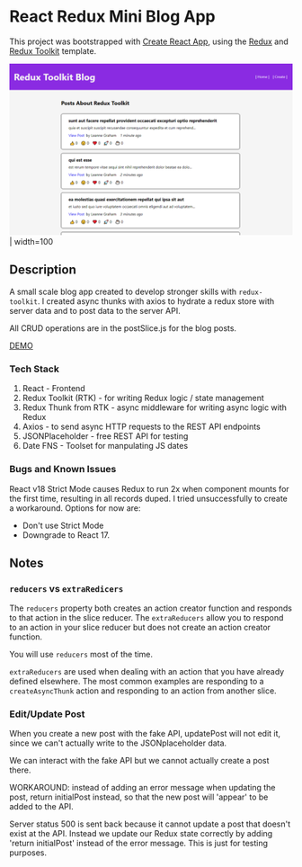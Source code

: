 # React Redux Mini Blog App

This project was bootstrapped with [Create React App](https://github.com/facebook/create-react-app), using the [Redux](https://redux.js.org/) and [Redux Toolkit](https://redux-toolkit.js.org/) template.

![RTK Blog Posts List Page][logo] | width=100

[logo]: src/assets/rtk-screen.png "Redux Toolkit Blog Page"

## Description

A small scale blog app created to develop stronger skills with `redux-toolkit`. I created async thunks with axios to hydrate a redux store with server data and to post data to the server API.

All CRUD operations are in the postSlice.js for the blog posts.

[DEMO](https://redux-toolkit-example-blog.netlify.app/ "RTK Blog Demo")

### Tech Stack

   1. React - Frontend
   2. Redux Toolkit (RTK) - for writing Redux logic / state management
   3. Redux Thunk from RTK - async middleware for writing async logic with Redux
   4. Axios - to send async HTTP requests to the REST API endpoints
   5. JSONPlaceholder - free REST API for testing
   6. Date FNS - Toolset for manpulating JS dates

### Bugs and Known Issues

React v18 Strict Mode causes Redux to run 2x when component mounts for the first time, resulting in all records duped. I tried unsuccessfully to create a workaround. Options for now are:
  - Don't use Strict Mode
  - Downgrade to React 17.

## Notes

### `reducers` vs `extraRedicers`
The `reducers` property both creates an action creator function and responds to that action in the slice reducer. The `extraReducers` allow you to respond to an action in your slice reducer but does not create an action creator function.

You will use `reducers` most of the time.

`extraReducers` are used when dealing with an action that you have already defined elsewhere. The most common examples are responding to a `createAsyncThunk` action and responding to an action from another slice.

### Edit/Update Post
When you create a new post with the fake API, updatePost will not edit it, since we can't actually write to the JSONplaceholder data.

We can interact with the fake API but we cannot actually create a post there.

WORKAROUND: instead of adding an error message when updating the post, return initialPost instead, so that the new post will 'appear' to be added to the API.

Server status 500 is sent back because it cannot update a post that doesn't exist at the API. Instead we update our Redux state correctly by adding 'return initialPost' instead of the error message. This is just for testing purposes.
